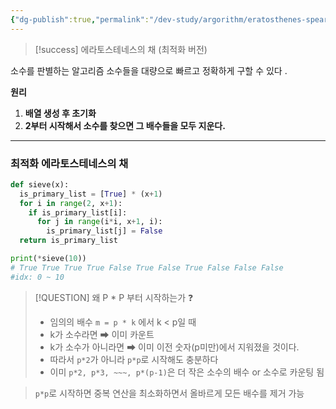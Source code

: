 ```yaml
---
{"dg-publish":true,"permalink":"/dev-study/argorithm/eratosthenes-spear-optimize-version/","noteIcon":"","created":"2025-07-12T11:43:12.186+09:00","updated":"2025-07-13T20:45:35.714+09:00"}
---
```


> [!success] 에라토스테네스의 채 (최적화 버전)


소수를 판별하는 알고리즘 
소수들을 대량으로 빠르고 정확하게 구할 수 있다 .


**원리**
1. **배열 생성 후 초기화** 
2. **2부터 시작해서 소수를 찾으면 그 배수들을 모두 지운다.**

--- 
### 최적화 에라토스테네스의 채 

```PYTHON
def sieve(x):
  is_primary_list = [True] * (x+1)
  for i in range(2, x+1):
    if is_primary_list[i]:
      for j in range(i*i, x+1, i):
        is_primary_list[j] = False
  return is_primary_list    

print(*sieve(10))
# True True True True False True False True False False False
#idx: 0 ~ 10
```



>[!QUESTION] 왜 P * P 부터 시작하는가 ❓
>- 임의의 배수 `m = p * k` 에서 k < p일 때
>- k가 소수라면 ➡ 이미 카운트
>- k가 소수가 아니라면 ➡ 이미 이전 숫자(p미만)에서 지워졌을 것이다.
>- 따라서 `p*2`가 아니라 `p*p`로 시작해도 충분하다 
>- 이미 `p*2, p*3, ~~~, p*(p-1)`은 더 작은 소수의 배수 or 소수로 카운팅 됨 

> `p*p`로 시작하면 중복 연산을 최소화하면서 올바르게 모든 배수를 제거 가능 


